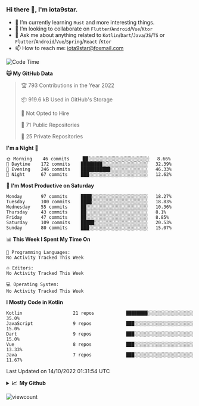 ### Hi there 👋, I'm iota9star.

- 🌱 I’m currently learning `Rust` and more interesting things.
- 👯 I’m looking to collaborate on `Flutter`/`Android`/`Vue`/`Ktor`
- 💬 Ask me about anything related to `Kotlin`/`Dart`/`Java`/`JS`/`TS` or `Flutter`/`Android`/`Vue`/`Spring`/`React`
  /`Ktor`
- 📫 How to reach me: [iota9star@foxmail.com](iota9star@foxmail.com)



<!--START_SECTION:waka-->
![Code Time](http://img.shields.io/badge/Code%20Time-3%2C090%20hrs%2054%20mins-blue)

**🐱 My GitHub Data** 

> 🏆 793 Contributions in the Year 2022
 > 
> 📦 919.6 kB Used in GitHub's Storage 
 > 
> 🚫 Not Opted to Hire
 > 
> 📜 71 Public Repositories 
 > 
> 🔑 25 Private Repositories  
 > 
**I'm a Night 🦉** 

```text
🌞 Morning    46 commits     ██░░░░░░░░░░░░░░░░░░░░░░░   8.66% 
🌆 Daytime    172 commits    ████████░░░░░░░░░░░░░░░░░   32.39% 
🌃 Evening    246 commits    ███████████░░░░░░░░░░░░░░   46.33% 
🌙 Night      67 commits     ███░░░░░░░░░░░░░░░░░░░░░░   12.62%

```
📅 **I'm Most Productive on Saturday** 

```text
Monday       97 commits     ████░░░░░░░░░░░░░░░░░░░░░   18.27% 
Tuesday      100 commits    ████░░░░░░░░░░░░░░░░░░░░░   18.83% 
Wednesday    55 commits     ██░░░░░░░░░░░░░░░░░░░░░░░   10.36% 
Thursday     43 commits     ██░░░░░░░░░░░░░░░░░░░░░░░   8.1% 
Friday       47 commits     ██░░░░░░░░░░░░░░░░░░░░░░░   8.85% 
Saturday     109 commits    █████░░░░░░░░░░░░░░░░░░░░   20.53% 
Sunday       80 commits     ███░░░░░░░░░░░░░░░░░░░░░░   15.07%

```


📊 **This Week I Spent My Time On** 

```text
💬 Programming Languages: 
No Activity Tracked This Week

🔥 Editors: 
No Activity Tracked This Week

💻 Operating System: 
No Activity Tracked This Week

```

**I Mostly Code in Kotlin** 

```text
Kotlin                   21 repos            ████████░░░░░░░░░░░░░░░░░   35.0% 
JavaScript               9 repos             ███░░░░░░░░░░░░░░░░░░░░░░   15.0% 
Dart                     9 repos             ███░░░░░░░░░░░░░░░░░░░░░░   15.0% 
Vue                      8 repos             ███░░░░░░░░░░░░░░░░░░░░░░   13.33% 
Java                     7 repos             ███░░░░░░░░░░░░░░░░░░░░░░   11.67%

```



 Last Updated on 14/10/2022 01:31:54 UTC
<!--END_SECTION:waka-->

<details>
  <summary><b>📈&nbsp;&nbsp;My Github</b></summary>
  <br>
  <img src='https://github-profile-trophy.vercel.app/?username=iota9star'>
  <img src='https://bad-apple-github-readme.vercel.app/api?show_bg=1&username=iota9star&hide_title=true'>
  <img src='http://cr-skills-chart-widget.azurewebsites.net/api/api?username=iota9star'>
</details>


![viewcount](https://count.getloli.com/get/@iota9star?theme=rule34)
